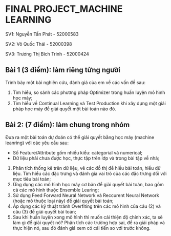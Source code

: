 # FINAL PROJECT_MACHINE LEARNING

SV1: Nguyễn Tấn Phát - 52000583

SV2: Võ Quốc Thái - 52000398

SV3: Trương Thị Bích Trinh - 52000424

## Bài 1 (3 điểm): làm riêng từng người

Trình bày một bài nghiên cứu, đánh giá của em về các vấn đề sau:
  1)	Tìm hiểu, so sánh các phương pháp Optimizer trong huấn luyện mô hình học máy;
  2)	Tìm hiểu về Continual Learning và Test Production khi xây dựng một giải pháp học máy để giải quyết một bài toán nào đó.

## Bài 2: (7 điểm): làm chung trong nhóm
Đưa ra một bài toán dự đoán có thể giải quyết bằng học máy (machine leanring) với các yêu cầu sau:
  -	Số Feature/Attribute gồm nhiều kiểu: categorial và numerical;
  -	Dữ liệu phải chưa được học, thực tập trên lớp và trong bài tập về nhà;

  1)	Phân tích thống kê trên dữ liệu, vẽ các đồ thị để hiểu bài toán, hiểu dữ liệu. Tìm hiểu các đặc trưng và đánh gía vai trò của các đặc trưng đối với mục tiêu bài toán;
  2)	Ứng dụng các mô hình học máy cơ bản để giải quyết bài toán, bao gồm cả các mô hình thuộc Ensemble Learing;
  3)	Sử dụng Feed Forward Neural Network và Reccurent Neural Network (hoặc mô thuộc loại này) để giải quyết bài toán;
  4)	Áp dụng các kỹ thuật tránh Overfiting trên các mô hình của câu (2) và câu (3) để giải quyết bài toán;
  5)	Sau khi huấn luyện xong mô hình thì muốn cải thiện độ chính xác, ta sẽ làm gì để giải quyết nó? Phân tích các trường hợp sai, đề ra giải pháp và thực hiện nó, sau đó đánh giá xem có cải tiến so với trước không. 
  
